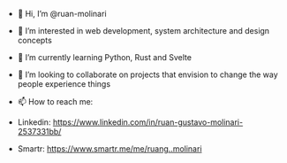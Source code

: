 - 👋 Hi, I’m @ruan-molinari
- 👀 I’m interested in web development, system architecture and design concepts
- 🌱 I’m currently learning Python, Rust and Svelte
- 💞️ I’m looking to collaborate on projects that envision to change the way people experience things

- 📫 How to reach me:
-   Linkedin: https://www.linkedin.com/in/ruan-gustavo-molinari-2537331bb/
-   Smartr: https://www.smartr.me/me/ruang..molinari

<!---
ruan-molinari/ruan-molinari is a ✨ special ✨ repository because its `README.md` (this file) appears on your GitHub profile.
You can click the Preview link to take a look at your changes.
--->

